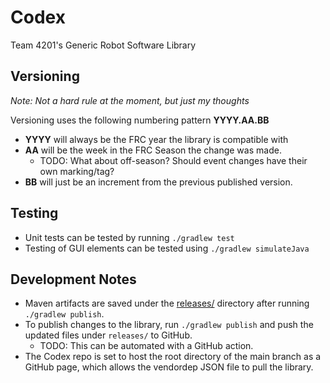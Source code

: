 # Codex
Team 4201's Generic Robot Software Library

## Versioning
_Note: Not a hard rule at the moment, but just my thoughts_

Versioning uses the following numbering pattern **YYYY.AA.BB**
* **YYYY** will always be the FRC year the library is compatible with
* **AA** will be the week in the FRC Season the change was made.
  * TODO: What about off-season? Should event changes have their own marking/tag?
* **BB** will just be an increment from the previous published version.

## Testing
* Unit tests can be tested by running `./gradlew test`
* Testing of GUI elements can be tested using `./gradlew simulateJava`

## Development Notes
* Maven artifacts are saved under the [releases/](releases) directory after running `./gradlew publish`.
* To publish changes to the library, run `./gradlew publish` and push the updated files under `releases/` to GitHub.
  * TODO: This can be automated with a GitHub action.
* The Codex repo is set to host the root directory of the main branch as a GitHub page, which allows the vendordep JSON file to pull the library.

